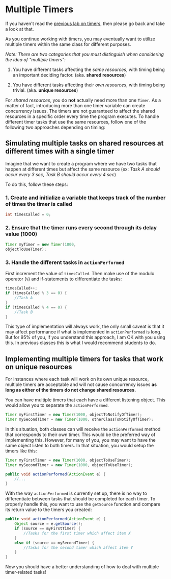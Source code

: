 # Multiple Timers

If you haven't read the [previous lab on timers](10-Timer.html),
then please go back and take a look at that.

As you continue working with timers,
you may eventually want to utilize multiple timers within the same class for different purposes.

*Note: There are two categories that you must distinguish when considering the idea of "multiple timers":*

1. You have different tasks affecting the *same resources*,
with timing being an important deciding factor.
(aka. **shared resources**)

2. You have different tasks affecting their *own resources*,
with timing being trivial.
(aka. **unique resources**)

For *shared resources*,
you do **not** actually need more than one ```Timer```.
As a matter of fact,
introducing more than one timer variable can create concurrency issues.
The timers are not guaranteed to affect the shared resources
in a specific order every time the program executes.
To handle different timer tasks that use the same resources,
follow one of the following two approaches depending on timing:

## Simulating multiple tasks on shared resources at different times with a single timer

Imagine that we want to create a program
where we have two tasks that happen at different times but affect the same resource
(ex: *Task A should occur every 3 sec, Task B should occur every 4 sec*)

To do this,
follow these steps:

### 1. Create and initialize a variable that keeps track of the number of times the timer is called

```java
int timesCalled = 0;
```

### 2. Ensure that the timer runs every second through its delay value (1000)

```java
Timer myTimer = new Timer(1000,
objectToUseTimer);
```

### 3. Handle the different tasks in ```actionPerformed```

First increment the value of ```timesCalled```.
Then make use of the modulo operator (```%```)
and if-statements to differentiate the tasks:

```java
timesCalled++;
if (timesCalled % 3 == 0) {
    //Task A
}
if (timesCalled % 4 == 0) {
    //Task B
}
```

This type of implementation will always work,
the only small caveat is that it may affect performance
if what is implemented in ```actionPerformed``` is long.
But for 95% of you,
if you understand this approach,
I am OK with you using this.
In previous classes this is what I would recommend students to do.

## Implementing multiple timers for tasks that work on unique resources

For instances where each task will work on its own unique resource,
multiple timers are acceptable and will not cause concurrency issues
**as long as either of the timers do not change shared resources.**

You can have multiple timers that each have a different listening object.
This would allow you to separate the ```actionPerformed```.

```java
Timer myFirstTimer = new Timer(1000, objectToNotifyOfTimer);
Timer mySecondTimer = new Timer(1000, otherClassToNotifyOfTimer);
```

In this situation,
both classes can will receive the ```actionPerformed``` method that corresponds to their own timer.
This would be the preferred way of implementing this.
However,
for many of you,
you may want to have the same object listen to both timers.
In that situation,
you would setup the timers like this:

```java
Timer myFirstTimer = new Timer(1000, objectToUseTimer);
Timer mySecondTimer = new Timer(1000, objectToUseTimer);
```

```java
public void actionPerformed(ActionEvent e) {
    //...
}
```

With the way ```actionPerformed``` is currently set up,
there is no way to differentiate between tasks that should be completed for each timer.
To properly handle this,
you want to use the ```getSource```
function and compare its return value to the timers you created:

```java
public void actionPerformed(ActionEvent e) {
    Object source = e.getSource();
    if (source == myFirstTimer) {
        //Tasks for the first timer which affect item X
    }
    else if (source == mySecondTimer) {
        //Tasks for the second timer which affect item Y
    }
}
```

Now you should have a better understanding of how to deal with multiple timer-related tasks!
